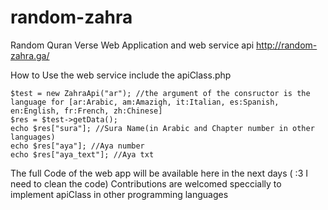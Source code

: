 # random-zahra
Random Quran Verse Web Application and web service api http://random-zahra.ga/

How to Use the web service
include the apiClass.php

	$test = new ZahraApi("ar"); //the argument of the consructor is the language for [ar:Arabic, am:Amazigh, it:Italian, es:Spanish, en:English, fr:French, zh:Chinese] 
	$res = $test->getData();
	echo $res["sura"]; //Sura Name(in Arabic and Chapter number in other languages)
	echo $res["aya"]; //Aya number
	echo $res["aya_text"]; //Aya txt
	

The full Code of the web app will be available here in the next days ( :3 I need to clean the code)
Contributions are welcomed speccially to implement apiClass in other programming languages
